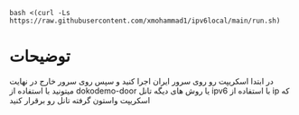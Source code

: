 ```
bash <(curl -Ls https://raw.githubusercontent.com/xmohammad1/ipv6local/main/run.sh)
```
# توضیحات
در ابتدا اسکریپت رو روی سرور ایران اجرا کنید و سپس روی سرور خارج در نهایت میتونید با استفاده از dokodemo-door یا روش های دیگه تانل ipv6 با استفاده از ip که اسکریپت واستون گرفته تانل رو برقرار کنید




